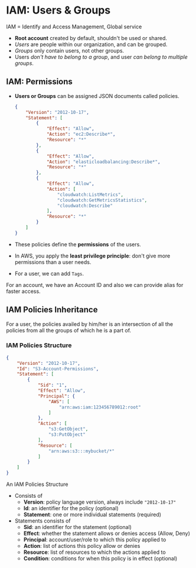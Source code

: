 # IAM: Users & Groups

IAM = Identify and Access Management, Global service

- **Root account** created by default, shouldn't be used or shared.
- *Users* are people within our organization, and can be grouped.
- *Groups* only contain users, not other groups.
- Users *don't have to belong to a group*, and user *can belong to multiple groups*.

## IAM: Permissions

- **Users or Groups** can be assigned JSON documents called policies.

  ```json
  {
      "Version": "2012-10-17",
      "Statement": [
          {
              "Effect": "Allow",
              "Action": "ec2:Describe*",
              "Resource": "*"
          },
          {
              "Effect": "Allow",
              "Action": "elasticloadbalancing:Describe*",
              "Resource": "*"
          },
          {
              "Effect": "Allow",
              "Action": [
                  "cloudwatch:ListMetrics",
                  "cloudwatch:GetMetricsStatistics",
                  "cloudwatch:Describe"
              ],
              "Resource": "*"
          }
      ]
  }
  ```

- These policies define the **permissions** of the users.

- In AWS, you apply the **least privilege principle**: don't give more permissions than a user needs.

- For a user, we can add `Tags`.

For an account, we have an Account ID and also we can provide alias for faster access.

## IAM Policies Inheritance

For a user, the policies availed by him/her is an intersection of all the policies from all the groups of which he is a part of.

### IAM Policies Structure

```json
{
    "Version": "2012-10-17",
    "Id": "S3-Account-Permissions",
    "Statement": [
        {
            "Sid": "1",
            "Effect": "Allow",
            "Principal": {
                "AWS": [
                    "arn:aws:iam:123456789012:root"
                ]
            },
            "Action": [
                "s3:GetObject",
                "s3:PutObject"
            ],
            "Resource": [
                "arn:aws:s3:::mybucket/*"
            ]
        }
    ]
}
```

An IAM Policies Structure

- Consists of 
  - **Version**: policy language version, always include `"2012-10-17"`
  - **Id**: an identifier for the policy (optional)
  - **Statement**: one or more individual statements (required)
- Statements consists of 
  - **Sid**: an identifier for the statement (optional)
  - **Effect**: whether the statement allows or denies access (Allow, Deny)
  - **Principal**: account/user/role to which this policy applied to
  - **Action**: list of actions this policy allow or denies
  - **Resource**: list of resources to which the actions applied to
  - **Condition**: conditions for when this policy is in effect (optional)







